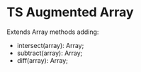 # TS Augmented Array 

Extends Array methods adding:
- intersect(array): Array<T>;
- subtract(array): Array<T>;
- diff(array): Array<T>;

